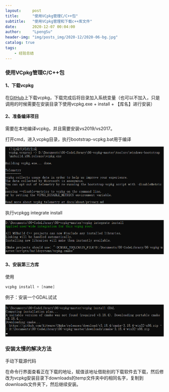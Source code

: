 ```yaml
---
layout:     post
title:      "使用VCpkg管理C/C++包"
subtitle:   "使用VCpkg管理和下载c++库文件"
date:       2020-12-07 00:04:00
author:     "LpengSu"
header-img: "img/posts_img/2020-12/2020-06-bg.jpg"
catalog: true
tags:
    - 经验总结
---
```


### 使用VCpkg管理C/C++包

#### 1、下载vcpkg

在[GitHub](https://github.com/microsoft/vcpkg)上下载vcpkg，下载完成后将目录加入系统变量（也可以不加入，只是调用的时候需要在安装目录下使用vcpkg.exe + install + 【库名】进行安装）

#### 2、准备编译项目

需要在本地编译vcpkg，并且需要安装vs2019/vs2017。

打开cmd，进入vcpkg目录，执行bootstrap-vcpkg.bat用于编译

![image-20201117011406060](..//img//posts_img//2020-12//2020-12-07//image-20201117011406060.png)

执行vcpkgg integrate install

![image-20201117011659112](..//img//posts_img//2020-12//2020-12-07//image-20201117011659112.png)

#### 3、安装第三方库

使用

```c
vcpkg install + [name]
```

例子：安装一个GDAL试试

![image-20201117012117091](..//img//posts_img//2020-12//2020-12-07//image-20201117012117091.png)

### 安装太慢的解决方法

手动下载源代码

在命令行界面查看正在下载的地址，赋值该地址借助别的下载软件去下载，然后修改为vcpkg安装目录下downloads的temp文件夹中的相同名字，复制到downloads文件夹下，然后继续安装。